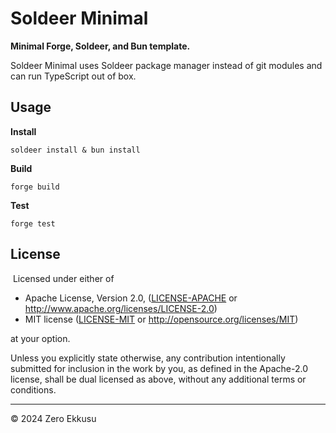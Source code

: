 # Soldeer Minimal

**Minimal Forge, Soldeer, and Bun template.**

Soldeer Minimal uses Soldeer package manager instead of git modules and can run TypeScript out of box.

## Usage

**Install**

```shell
soldeer install & bun install
```

**Build**

```shell
forge build
```

**Test**

```shell
forge test
```

## License
​
Licensed under either of

- Apache License, Version 2.0, ([LICENSE-APACHE](LICENSE-APACHE) or http://www.apache.org/licenses/LICENSE-2.0)
- MIT license ([LICENSE-MIT](LICENSE-MIT) or http://opensource.org/licenses/MIT)

at your option.

Unless you explicitly state otherwise, any contribution intentionally submitted for inclusion in the work by you, as defined in the Apache-2.0 license, shall be dual licensed as above, without any additional terms or conditions.

---

© 2024 Zero Ekkusu